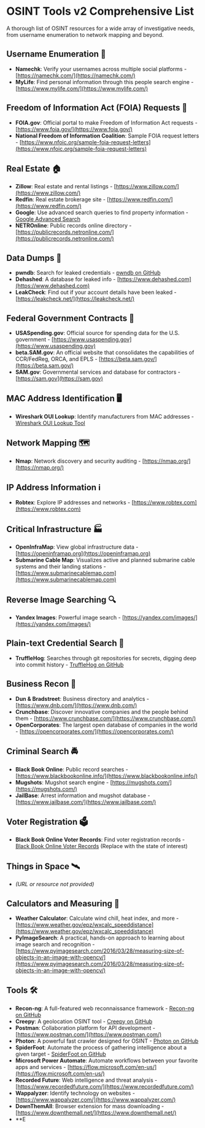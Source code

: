# OSINT Tools v2 Comprehensive List

A thorough list of OSINT resources for a wide array of investigative needs, from username enumeration to network mapping and beyond.

## Username Enumeration 👤

- **Namechk**: Verify your usernames across multiple social platforms - [https://namechk.com/](https://namechk.com/)
- **MyLife**: Find personal information through this people search engine - [https://www.mylife.com/](https://www.mylife.com/)

## Freedom of Information Act (FOIA) Requests 📄

- **FOIA.gov**: Official portal to make Freedom of Information Act requests - [https://www.foia.gov/](https://www.foia.gov/)
- **National Freedom of Information Coalition**: Sample FOIA request letters - [https://www.nfoic.org/sample-foia-request-letters](https://www.nfoic.org/sample-foia-request-letters)

## Real Estate 🏠

- **Zillow**: Real estate and rental listings - [https://www.zillow.com/](https://www.zillow.com/)
- **Redfin**: Real estate brokerage site - [https://www.redfin.com/](https://www.redfin.com/)
- **Google**: Use advanced search queries to find property information - [Google Advanced Search](https://www.google.com/search?q=site%3Azillow.com+%22address+in+question%22)
- **NETROnline**: Public records online directory - [https://publicrecords.netronline.com/](https://publicrecords.netronline.com/)

## Data Dumps 💽

- **pwndb**: Search for leaked credentials - [pwndb on GitHub](https://github.com/davidtavarez/pwndb/)
- **Dehashed**: A database for leaked info - [https://www.dehashed.com](https://www.dehashed.com)
- **LeakCheck**: Find out if your account details have been leaked - [https://leakcheck.net/](https://leakcheck.net/)

## Federal Government Contracts 💼

- **USASpending.gov**: Official source for spending data for the U.S. government - [https://www.usaspending.gov](https://www.usaspending.gov)
- **beta.SAM.gov**: An official website that consolidates the capabilities of CCR/FedReg, ORCA, and EPLS - [https://beta.sam.gov/](https://beta.sam.gov/)
- **SAM.gov**: Governmental services and database for contractors - [https://sam.gov](https://sam.gov)

## MAC Address Identification 🖥️

- **Wireshark OUI Lookup**: Identify manufacturers from MAC addresses - [Wireshark OUI Lookup Tool](https://www.wireshark.org/tools/oui-lookup.html)

## Network Mapping 🗺️

- **Nmap**: Network discovery and security auditing - [https://nmap.org/](https://nmap.org/)

## IP Address Information ℹ️

- **Robtex**: Explore IP addresses and networks - [https://www.robtex.com](https://www.robtex.com)

## Critical Infrastructure 🏭

- **OpenInfraMap**: View global infrastructure data - [https://openinframap.org](https://openinframap.org)
- **Submarine Cable Map**: Visualizes active and planned submarine cable systems and their landing stations - [https://www.submarinecablemap.com](https://www.submarinecablemap.com)

## Reverse Image Searching 🔍

- **Yandex Images**: Powerful image search - [https://yandex.com/images/](https://yandex.com/images/)

## Plain-text Credential Search 🔑

- **TruffleHog**: Searches through git repositories for secrets, digging deep into commit history - [TruffleHog on GitHub](https://github.com/dxa4481/truffleHog)

## Business Recon 🔎

- **Dun & Bradstreet**: Business directory and analytics - [https://www.dnb.com/](https://www.dnb.com/)
- **Crunchbase**: Discover innovative companies and the people behind them - [https://www.crunchbase.com/](https://www.crunchbase.com/)
- **OpenCorporates**: The largest open database of companies in the world - [https://opencorporates.com/](https://opencorporates.com/)

## Criminal Search 🚔

- **Black Book Online**: Public record searches - [https://www.blackbookonline.info/](https://www.blackbookonline.info/)
- **Mugshots**: Mugshot search engine - [https://mugshots.com/](https://mugshots.com/)
- **JailBase**: Arrest information and mugshot database - [https://www.jailbase.com/](https://www.jailbase.com/)

## Voter Registration 🗳️

- **Black Book Online Voter Records**: Find voter registration records - [Black Book Online Voter Records](https://www.blackbookonline.info/WA-Voter-Records.aspx) (Replace with the state of interest)

## Things in Space 🛰️

- *(URL or resource not provided)*

## Calculators and Measuring 📏

- **Weather Calculator**: Calculate wind chill, heat index, and more - [https://www.weather.gov/epz/wxcalc_speeddistance](https://www.weather.gov/epz/wxcalc_speeddistance)
- **PyImageSearch**: A practical, hands-on approach to learning about image search and recognition - [https://www.pyimagesearch.com/2016/03/28/measuring-size-of-objects-in-an-image-with-opencv/](https://www.pyimagesearch.com/2016/03/28/measuring-size-of-objects-in-an-image-with-opencv/)

## Tools 🛠️

- **Recon-ng**: A full-featured web reconnaissance framework - [Recon-ng on GitHub](https://github.com/lanmaster53/recon-ng)
- **Creepy**: A geolocation OSINT tool - [Creepy on GitHub](https://github.com/ilektrojohn/creepy)
- **Postman**: Collaboration platform for API development - [https://www.postman.com/](https://www.postman.com/)
- **Photon**: A powerful fast crawler designed for OSINT - [Photon on GitHub](https://github.com/s0md3v/Photon)
- **SpiderFoot**: Automate the process of gathering intelligence about a given target - [SpiderFoot on GitHub](https://github.com/smicallef/spiderfoot)
- **Microsoft Power Automate**: Automate workflows between your favorite apps and services - [https://flow.microsoft.com/en-us/](https://flow.microsoft.com/en-us/)
- **Recorded Future**: Web intelligence and threat analysis - [https://www.recordedfuture.com/](https://www.recordedfuture.com/)
- **Wappalyzer**: Identify technology on websites - [https://www.wappalyzer.com/](https://www.wappalyzer.com/)
- **DownThemAll**: Browser extension for mass downloading - [https://www.downthemall.net/](https://www.downthemall.net/)
- **E
